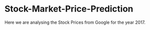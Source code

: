 # Stock-Market-Price-Prediction

Here we are analysing the Stock Prices from Google for the year 2017.
